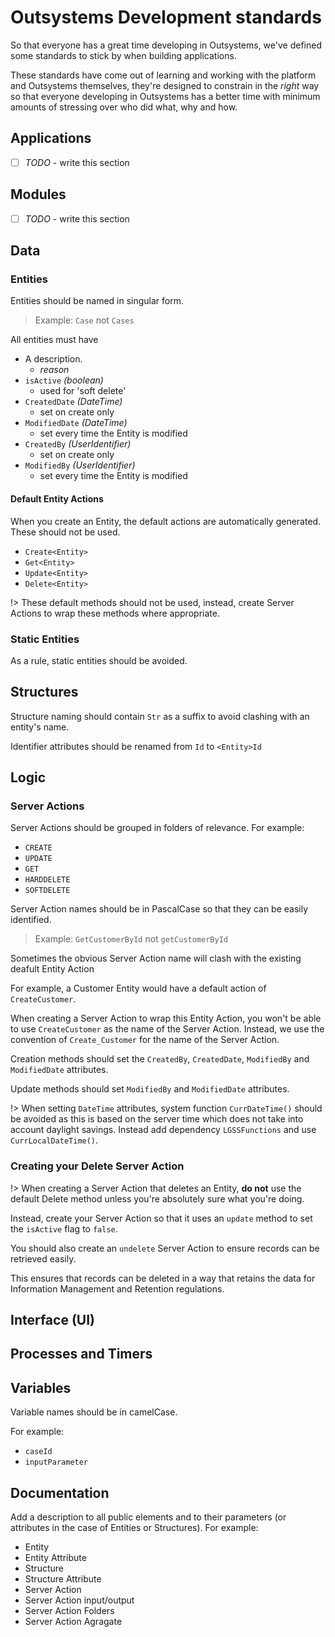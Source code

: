 # Outsystems Development standards
So that everyone has a great time developing in Outsystems, we've defined some standards to stick by when building applications.

These standards have come out of learning and working with the platform and Outsystems themselves, they're designed to constrain in the _right_ way so that everyone developing in Outsystems has a better time with minimum amounts of stressing over who did what, why and how.

## Applications
* [ ] _TODO_ - write this section

## Modules
* [ ] _TODO_ - write this section

## Data

### Entities
Entities should be named in singular form.

> Example: `Case` not `Cases`

All entities must have

* A description.
  * _reason_
* `isActive` _(boolean)_
	* used for 'soft delete' 
* `CreatedDate` _(DateTime)_
	* set on create only
* `ModifiedDate` _(DateTime)_
	* set every time the Entity is modified
* `CreatedBy` _(UserIdentifier)_
	* set on create only
* `ModifiedBy` _(UserIdentifier)_
	* set every time the Entity is modified

#### Default Entity Actions
When you create an Entity, the default actions are automatically generated. These should not be used.

* `Create<Entity>`
* `Get<Entity>`
* `Update<Entity>`
* `Delete<Entity>`

!> These default methods should not be used, instead, create Server Actions to wrap these methods where appropriate.

### Static Entities
As a rule, static entities should be avoided.

## Structures
Structure naming should contain `Str` as a suffix to avoid clashing with an entity's name.

Identifier attributes should be renamed from `Id` to `<Entity>Id`

## Logic

### Server Actions 
Server Actions should be grouped in folders of relevance. For example:
 
* `CREATE`
* `UPDATE`
* `GET`
* `HARDDELETE`
* `SOFTDELETE`

Server Action names should be in PascalCase so that they can be easily identified.

> Example: `GetCustomerById` not `getCustomerById` 

Sometimes the obvious Server Action name will clash with the existing deafult Entity Action

For example, a Customer Entity would have a default action of `CreateCustomer`. 

When creating a Server Action to wrap this Entity Action, you won't be able to use `CreateCustomer` as the name of the Server Action. Instead, we use the convention of `Create_Customer` for the name of the Server Action.

Creation methods should set the `CreatedBy`, `CreatedDate`, `ModifiedBy` and `ModifiedDate` attributes.

Update methods should set `ModifiedBy` and `ModifiedDate` attributes.

!> When setting `DateTime` attributes, system function `CurrDateTime()` should be avoided as this is based on the server time which does not take into account daylight savings. Instead add dependency `LGSSFunctions` and use `CurrLocalDateTime()`.

### Creating your Delete<Entity> Server Action
!> When creating a Server Action that deletes an Entity, **do not** use the default Delete method unless you're absolutely sure what you're doing.

Instead, create your Server Action so that it uses an `update` method to set the `isActive` flag to `false`.

You should also create an `undelete` Server Action to ensure records can be retrieved easily.

This ensures that records can be deleted in a way that retains the data for Information Management and Retention regulations.

## Interface (UI)


## Processes and Timers

## Variables
Variable names should be in camelCase.

For example:
* `caseId`
* `inputParameter`

## Documentation
Add a description to all public elements and to their parameters (or attributes in the case of Entities or Structures). For example: 

* Entity
* Entity Attribute
* Structure
* Structure Attribute
* Server Action
* Server Action input/output
* Server Action Folders
* Server Action Agragate
